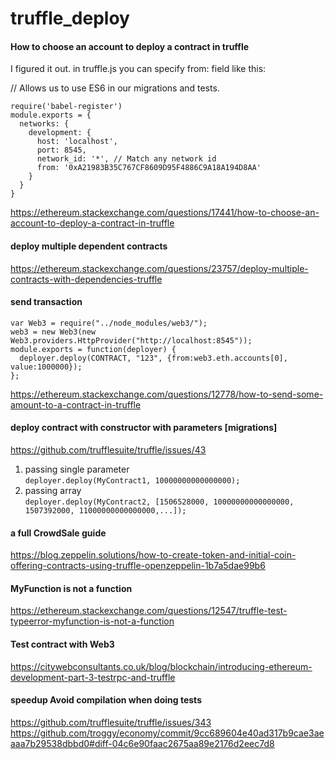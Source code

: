 # truffle_deploy

#### How to choose an account to deploy a contract in truffle
I figured it out. in truffle.js you can specify from: field like this:

// Allows us to use ES6 in our migrations and tests.
```
require('babel-register')
module.exports = {
  networks: {
    development: {
      host: 'localhost',
      port: 8545,
      network_id: '*', // Match any network id
      from: '0xA21983B35C767CF8609D95F4886C9A18A194D8AA'
    }
  }
}
```
https://ethereum.stackexchange.com/questions/17441/how-to-choose-an-account-to-deploy-a-contract-in-truffle
<br>

#### deploy multiple dependent contracts
https://ethereum.stackexchange.com/questions/23757/deploy-multiple-contracts-with-dependencies-truffle

#### send transaction
```
var Web3 = require("../node_modules/web3/");
web3 = new Web3(new Web3.providers.HttpProvider("http://localhost:8545"));
module.exports = function(deployer) {
  deployer.deploy(CONTRACT, "123", {from:web3.eth.accounts[0], value:1000000});
};
```
https://ethereum.stackexchange.com/questions/12778/how-to-send-some-amount-to-a-contract-in-truffle


#### deploy contract with constructor with parameters [migrations]
https://github.com/trufflesuite/truffle/issues/43
1. passing single parameter<br> ```deployer.deploy(MyContract1, 10000000000000000);```
2. passing array<br> ```deployer.deploy(MyContract2, [1506528000, 10000000000000000, 1507392000, 11000000000000000,...]);```


#### a full CrowdSale guide
https://blog.zeppelin.solutions/how-to-create-token-and-initial-coin-offering-contracts-using-truffle-openzeppelin-1b7a5dae99b6

#### MyFunction is not a function
https://ethereum.stackexchange.com/questions/12547/truffle-test-typeerror-myfunction-is-not-a-function

#### Test contract with Web3
https://citywebconsultants.co.uk/blog/blockchain/introducing-ethereum-development-part-3-testrpc-and-truffle


#### speedup Avoid compilation when doing tests
https://github.com/trufflesuite/truffle/issues/343<br>
https://github.com/troggy/economy/commit/9cc689604e40ad317b9cae3aeaaa7b29538dbbd0#diff-04c6e90faac2675aa89e2176d2eec7d8
